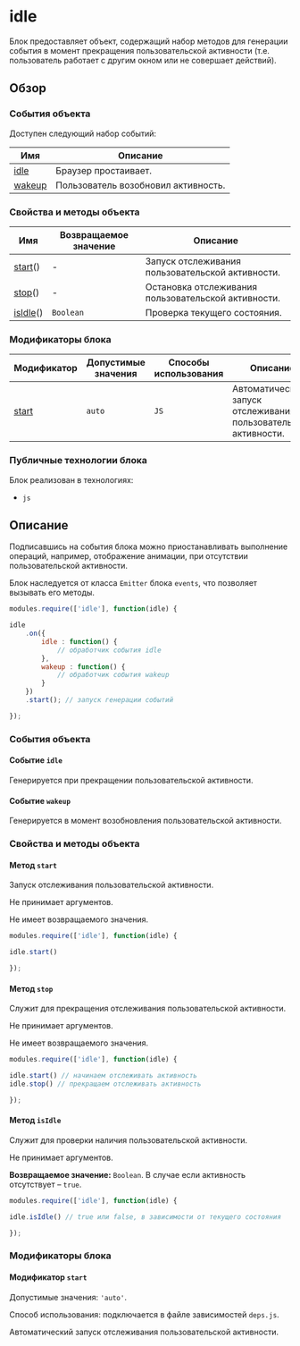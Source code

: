 # idle

Блок предоставляет объект, содержащий набор методов для генерации события в момент прекращения пользовательской активности (т.е. пользователь работает с другим окном или не совершает действий).

## Обзор

### События объекта

Доступен следующий набор событий:

| Имя | Описание |
| -------- | -------- |
| <a href="#events-idle">idle</a> | Браузер простаивает. |
| <a href="#events-wakeup">wakeup</a> | Пользователь возобновил активность. |

### Свойства и методы объекта

| Имя | Возвращаемое значение | Описание |
| -------- | --- | -------- |
| <a href="#fields-start">start</a>() | - | Запуск отслеживания пользовательской активности. |
| <a href="#fields-stop">stop</a>() | - | Остановка отслеживания пользовательской активности. |
| <a href="#fields-isIdle">isIdle</a>() | `Boolean` | Проверка текущего состояния. |

### Модификаторы блока

| Модификатор | Допустимые значения | Способы использования | Описание |
| ----------- | ------------------- | --------------------- | -------- |
| <a href="#modifiers-start">start</a> | `auto` | `JS` | Автоматический запуск отслеживания пользовательской активности. |

### Публичные технологии блока

Блок реализован в технологиях:

* `js`

## Описание

Подписавшись на события блока можно приостанавливать выполнение операций, например, отображение анимации, при отсутствии пользовательской активности.

Блок наследуется от класса `Emitter` блока `events`, что позволяет вызывать его методы.

```js
modules.require(['idle'], function(idle) {

idle
    .on({
        idle : function() {
            // обработчик события idle
        },
        wakeup : function() {
            // обработчик события wakeup
        }
    })
    .start(); // запуск генерации событий

});
```

<a name="events"></a>

### События объекта

<a name="events-idle"></a>

#### Событие `idle`

Генерируется при прекращении пользовательской активности.

<a name="events-wakeup"></a>

#### Событие `wakeup`

Генерируется в момент возобновления пользовательской активности.

<a name="fields"></a>

### Свойства и методы объекта

<a name="fields-start"></a>

#### Метод `start`

Запуск отслеживания пользовательской активности.

Не принимает аргументов.

Не имеет возвращаемого значения.

```js
modules.require(['idle'], function(idle) {

idle.start()

});
```

<a name="fields-stop"></a>

#### Метод `stop`

Служит для прекращения отслеживания пользовательской активности.

Не принимает аргументов.

Не имеет возвращаемого значения.

```js
modules.require(['idle'], function(idle) {

idle.start() // начинаем отслеживать активность
idle.stop() // прекращаем отслеживать активность

});
```

<a name="fields-isIdle"></a>

#### Метод `isIdle`

Служит для проверки наличия пользовательской активности.

Не принимает аргументов.

**Возвращаемое значение:** `Boolean`. В случае если активность отсутствует – `true`.

```js
modules.require(['idle'], function(idle) {

idle.isIdle() // true или false, в зависимости от текущего состояния

});
```

<a name="modifiers"></a>

### Модификаторы блока

<a name="modifiers-start"></a>

#### Модификатор `start`

Допустимые значения: `'auto'`.

Способ использования: подключается в файле зависимостей `deps.js`.

Автоматический запуск отслеживания пользовательской активности.
